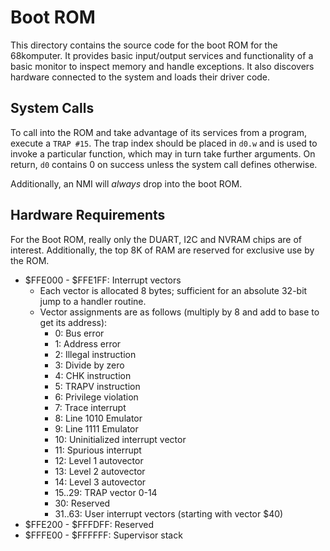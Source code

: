 # Boot ROM
This directory contains the source code for the boot ROM for the 68komputer. It provides basic input/output services and functionality of a basic monitor to inspect memory and handle exceptions. It also discovers hardware connected to the system and loads their driver code.

## System Calls
To call into the ROM and take advantage of its services from a program, execute a `TRAP #15`. The trap index should be placed in `d0.w` and is used to invoke a particular function, which may in turn take further arguments. On return, `d0` contains 0 on success unless the system call defines otherwise.

Additionally, an NMI will _always_ drop into the boot ROM.

## Hardware Requirements
For the Boot ROM, really only the DUART, I2C and NVRAM chips are of interest. Additionally, the top 8K of RAM are reserved for exclusive use by the ROM.

- $FFE000 - $FFE1FF: Interrupt vectors
    - Each vector is allocated 8 bytes; sufficient for an absolute 32-bit jump to a handler routine.
    - Vector assignments are as follows (multiply by 8 and add to base to get its address):
        - 0: Bus error
        - 1: Address error
        - 2: Illegal instruction
        - 3: Divide by zero
        - 4: CHK instruction
        - 5: TRAPV instruction
        - 6: Privilege violation
        - 7: Trace interrupt
        - 8: Line 1010 Emulator
        - 9: Line 1111 Emulator
        - 10: Uninitialized interrupt vector
        - 11: Spurious interrupt
        - 12: Level 1 autovector
        - 13: Level 2 autovector
        - 14: Level 3 autovector
        - 15..29: TRAP vector 0-14
        - 30: Reserved
        - 31..63: User interrupt vectors (starting with vector $40)
- $FFE200 - $FFFDFF: Reserved
- $FFFE00 - $FFFFFF: Supervisor stack
